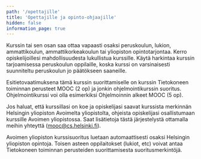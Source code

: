 ```yaml
---
path: '/opettajille'
title: 'Opettajille ja opinto-ohjaajille'
hidden: false
information_page: true
---
```


Kurssin tai sen osan saa ottaa vapaasti osaksi peruskoulun, lukion, ammattikoulun, ammattikorkeakoulun tai yliopiston opintotarjontaa. Kerro opiskelijoillesi mahdollisuudesta lukullistua kurssille. Käytä harkintaa kurssin tarjoamisessa peruskoulun oppilaille, koska kurssi on varsinaisesti suunniteltu peruskoulun jo päätökseen saaneille. 

Esitietovaatimuksena tämä kurssin suorittamiselle on kurssin Tietokoneen toiminnan perusteet MOOC (2 op) ja jonkin ohjelmointikurssin suoritus. Ohjelmointikurssi voi olla esimerkiksi Ohjelmoinnin alkeet MOOC (5 op).

Jos haluat, että kurssillasi on koe ja opiskelijasi saavat kurssista merkinnän Helsingin yliopiston Avoimelta yliopistolta, ohjeista opiskelijasi osallistumaan kurssille Avoimen yliopistossa. Saat lisätietoja tästä järjestelystä ottamalla meihin yhteyttä (mooc@cs.helsinki.fi).

Avoimen yliopiston kurssisuoritus luetaan automaattisesti osaksi Helsingin yliopiston opintoja. Toisen asteen oppilaitokset (lukiot, etc) voivat antaa Tietokoneen toiminnan perusteiden suorittamisesta suoritusmerkintöjä.
